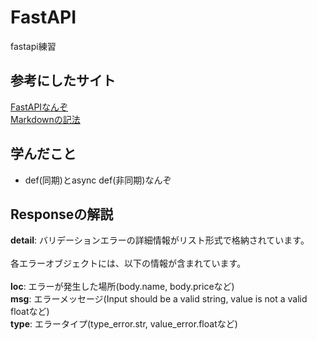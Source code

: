 # FastAPI<br>
fastapi練習<br>
## 参考にしたサイト
[FastAPIなんぞ](https://zenn.dev/hamaup/books/482d1320ad9400/viewer/ec4b96)<br>
[Markdownの記法](https://help.notepm.jp/hc/ja/articles/17267176922393-Markdown%E8%A8%98%E6%B3%95-%E6%9B%B8%E3%81%8D%E6%96%B9-%E8%A6%8B%E5%87%BA%E3%81%97-%E8%A1%A8-%E3%83%AA%E3%83%B3%E3%82%AF-%E7%94%BB%E5%83%8F-%E6%96%87%E5%AD%97%E8%89%B2%E3%81%AA%E3%81%A9)<br>
## 学んだこと<br>
- def(同期)とasync def(非同期)なんぞ


## Responseの解説
**detail**: バリデーションエラーの詳細情報がリスト形式で格納されています。<br>
<br>
各エラーオブジェクトには、以下の情報が含まれています。<br>
<br>
**loc**: エラーが発生した場所(body.name, body.priceなど)<br>
**msg**: エラーメッセージ(Input should be a valid string, value is not a valid floatなど)<br>
**type**: エラータイプ(type_error.str, value_error.floatなど)<br>
